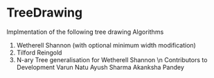 # TreeDrawing
Implmentation of the following tree drawing Algorithms
1. Wetherell Shannon (with optional minimum width modification)
2. Tilford Reingold
3. N-ary Tree generalisation for Wetherell Shannon
\n
Contributors to Development
Varun Natu
Ayush Sharma
Akanksha Pandey
